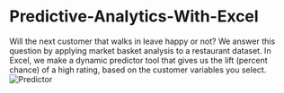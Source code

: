 # Predictive-Analytics-With-Excel
Will the next customer that walks in leave happy or not? We answer this question by applying market basket analysis to a restaurant dataset. In Excel, we make a dynamic predictor tool that gives us the lift (percent chance) of a high rating, based on the customer variables you select.
![Predictor](https://github.com/user-attachments/assets/9fa4c1c0-385c-4c19-aca7-50acebd95c1b)
